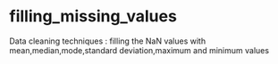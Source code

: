 # filling_missing_values
Data cleaning techniques : filling the NaN values with mean,median,mode,standard deviation,maximum and minimum values
